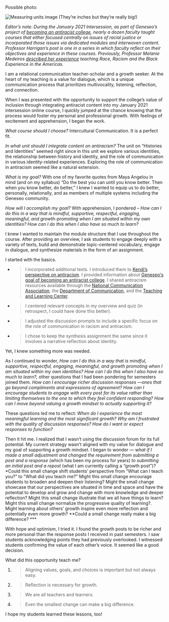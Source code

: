 Possible photo:

![Measuring units image](https://live.staticflickr.com/7179/6903154833_f6a5c4f5b1_b.jpg)
(They’re inches but they’re really big\!)

*Editor’s note: During the January 2021 Intersession, as part of Geneseo’s project of [becoming an antiracist college](https://www.geneseo.edu/tlc/becoming-antiracist-college-project), nearly a dozen faculty taught courses that either focused centrally on issues of racial justice or incorporated those issues via dedicated modules and interwoven content. Professor Harrigan’s post is one in a series in which faculty reflect on their objectives and experience in these courses. Previously, Professor Melanie Medeiros [described her experience](https://cdl-geneseo.github.io/perspectives/2021/03/15/four-weeks-online/) teaching Race, Racism and the Black Experience in the Americas.*

I am a relational communication teacher-scholar and a growth seeker. At the heart of my teaching is a value for dialogue, which is a unique communication process that prioritizes multivocality, listening, reflection, and connection.

When I was presented with the opportunity to support the college’s value of inclusion through integrating antiracist content into my January 2021 intersession online course, I quickly jumped at the chance knowing that the process would foster my personal and professional growth. With feelings of excitement and apprehension, I began the work.

<!--more-->

*What course should I choose?* Intercultural Communication. It is a perfect fit.

*In what unit should I integrate content on antiracism?* The unit on “Histories and Identities” seemed right since in this unit we explore various identities, the relationship between history and identity, and the role of communication in various identity-related experiences. Exploring the role of communication in antiracism seemed like a natural extension.

*What is my goal?* With one of my favorite quotes from Maya Angelou in mind (and on my syllabus) “Do the best you can until you know better. Then when you know better, do better,” I knew I wanted to equip us to do better, personally, relationally, and as members of multiple systems including the Geneseo community.

*How will I accomplish my goal?* With apprehension, I pondered – *How can I do this in a way that is mindful, supportive, respectful, engaging, meaningful, and growth-promoting when I am situated within my own identities? How can I do this when I also have so much to learn?*

I knew I wanted to maintain the module structure that I use throughout the course. After providing an overview, I ask students to engage deeply with a variety of texts, build and demonstrate topic-centered vocabulary, engage in dialogue, and synthesize materials in the form of an assignment.

I started with the basics.

  - > I incorporated additional texts. I introduced them to [Kendi’s perspective on antiracism](https://www.ted.com/talks/ibram_x_kendi_the_difference_between_being_not_racist_and_antiracist?utm_campaign=tedspread&utm_medium=referral&utm_source=tedcomshare). I provided information about [Geneseo's goal of becoming an antiracist college](https://www.geneseo.edu/tlc/becoming-antiracist-college-project). I shared antiracism resources available through the [National Communication Association](https://www.natcom.org/advocacy-public-engagement/nca-anti-racism-resource-bank), the [Department of Communication](https://docs.google.com/document/d/1IbOQ15SFxabA-ujgAVXEMEYiOAGHoh5GapE4Hs9oHJ4/edit), and the [Teaching and Learning Center](https://www.geneseo.edu/tlc/resources-antiracist-pedagogy).

  - > I centered relevant concepts in my overview and quiz (in retrospect, I could have done this better).

  - > I adjusted the discussion prompts to include a specific focus on the role of communication in racism and antiracism.

  - > I chose to keep the synthesis assignment the same since it involves a narrative reflection about identity.

Yet, I knew something more was needed.

As I continued to wonder, *How can I do this in a way that is mindful, supportive, respectful, engaging, meaningful, and growth promoting when I am situated within my own identities? How can I do this when I also have so much to learn?,* other questions that I had been pondering for semesters joined them. *How can I encourage richer discussion responses —ones that go beyond compliments and expressions of agreement? How can I encourage students to engage with every post for its value rather than limiting themselves to the one to which they feel confident responding? How can I move beyond valuing a growth mindset to actually supporting it?*

These questions led me to reflect: *When do I experience the most meaningful learning and the most significant growth?* *Why am I frustrated with the quality of discussion responses? How do I want or expect responses to function?*

Then it hit me. I realized that I wasn’t using the discussion forum for its full potential. My current strategy wasn’t aligned with my value for dialogue and my goal of supporting a growth mindset. I began to wonder — w*hat if I made a small adjustment and changed the requirement from submitting a post and a response* (which has been my process for years) *to submitting an initial post and a repost* (what I am currently calling a “growth post”)*?* *Could this small change shift students’ perspective from “What can I teach you?” to "What did you teach me?” Might this small change encourage students to broaden and deepen their listening? Might the small change showcase that our perspectives are situated in time and space and have the potential to develop and grow and change with more knowledge and deeper reflection? Might this small change illustrate that we all have things to learn? Might this small change normalize the progressive quality of learning?. Might learning about others’ growth inspire even more reflection and potentially even more growth? **Could a small change really make a big difference? ***

With hope and optimism, I tried it. I found the growth posts to be richer and more personal than the response posts I received in past semesters. I saw students acknowledging points they had previously overlooked. I witnessed students confirming the value of each other’s voice. It seemed like a good decision.

What did this opportunity teach me?

1.  > Aligning values, goals, and choices is important but not always easy.

<!-- end list -->

2.  > Reflection is necessary for growth.

<!-- end list -->

3.  > We are all teachers and learners.

<!-- end list -->

4.  > Even the smallest change can make a big difference.

I hope my students learned these lessons, too\!
